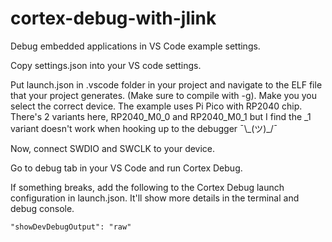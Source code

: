 # cortex-debug-with-jlink
Debug embedded applications in VS Code example settings.

Copy settings.json into your VS code settings.

Put launch.json in .vscode folder in your project and navigate to the ELF file that your project generates. (Make sure to compile with -g).
Make you you select the correct device. The example uses Pi Pico with RP2040 chip. There's 2 variants here, RP2040_M0_0 and RP2040_M0_1 but I find the \_1 variant doesn't work when hooking up to the 
debugger ¯\\_(ツ)\_/¯

Now, connect SWDIO and SWCLK to your device.

Go to debug tab in your VS Code and run Cortex Debug.

If something breaks, add the following to the Cortex Debug launch configuration in launch.json. It'll show more details in the terminal and debug console.

```
"showDevDebugOutput": "raw"
```
